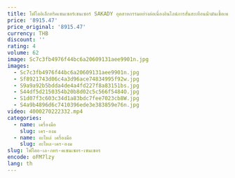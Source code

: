 ```yaml
---
title: โฟโตอิเล็กทริคเซนเซอร์เซนเซอร์ SAKADY อุตสาหกรรมอย่างต่อเนื่องอินไลน์การสั่นสะเทือนน้ํามันเชื้อเพลิงความหนืดเมตรเซนเซอร์โรงงาน Pricefact
price: '8915.47'
price_original: '8915.47'
currency: THB
discount: ''
rating: 4
volume: 62
image: Sc7c3fb4976f44bc6a20609131aee9901n.jpg
images:
  - Sc7c3fb4976f44bc6a20609131aee9901n.jpg
  - Sf8921743d06c4a3d96ace74834995f92w.jpg
  - S9a9a92b5bdda4de4a4fd227f8a83151bs.jpg
  - S44df5d2150354b20b8d02c5c566f5484O.jpg
  - S1d07f3c603c34d1a83bdc7fee7023cb8W.jpg
  - S4a9b4896d6c7410396ede3e383859e76n.jpg
video: 4000270222332.mp4
categories:
  - name: เครื่องมือ
    slug: เคร-องม
  - name: อะไหล่ เครื่องมือ
    slug: อะไหล-เคร-องม
slug: โฟโตอ-เล-กทร-คเซนเซอร-เซนเซอร
encode: oFM7lzy
lang: th
---
```

  